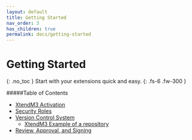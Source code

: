 ```yaml
---
layout: default
title: Getting Started
nav_order: 3
has_children: true
permalink: docs/getting-started
---
```


# Getting Started
{: .no_toc }
Start with your extensions quick and easy.
{: .fs-6 .fw-300 }

#####Table of Contents
* [XtendM3 Activation](xtendm3-activation.md)
* [Security Roles](security-roles.md)
* [Version Control System](../documentation/version-controlling.md) 
  * [XtendM3 Example of a repository](https://github.com/infor-cloud/acme-corp-extensions)
 * [Review, Approval, and Signing](../documentation/approval-requirements.md)
